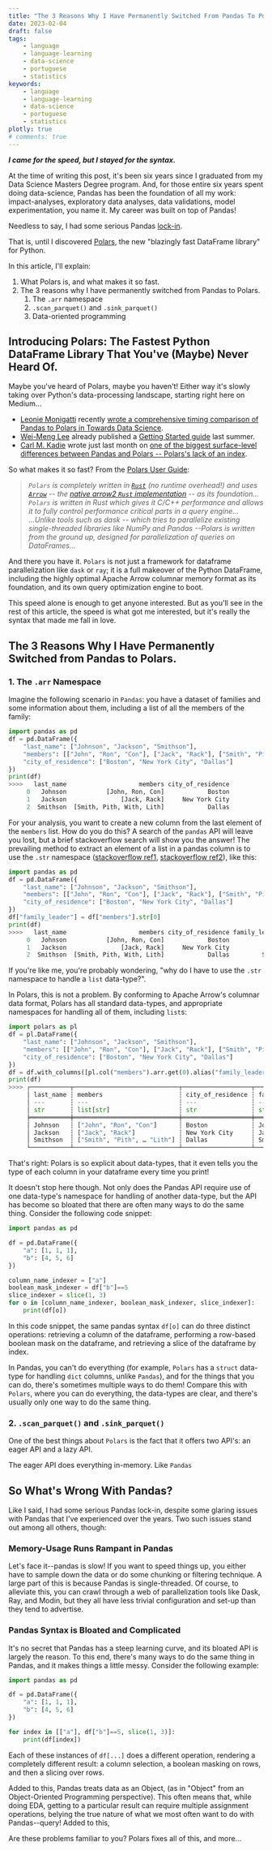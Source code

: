 ```yaml
---
title: "The 3 Reasons Why I Have Permanently Switched From Pandas To Polars"
date: 2023-02-04
draft: false
tags:
    - language
    - language-learning
    - data-science
    - portuguese
    - statistics
keywords:
    - language
    - language-learning
    - data-science
    - portuguese
    - statistics
plotly: true
# comments: true
---
```


***I came for the speed, but I stayed for the syntax.***

At the time of writing this post, it's been six years since I graduated from my Data Science Masters Degree program. And, for those entire six years spent doing data-science, Pandas has been the foundation of all my work: impact-analyses, exploratory data analyses, data validations, model experimentation, you name it. My career was built on top of Pandas!

Needless to say, I had some serious Pandas [lock-in](https://en.wikipedia.org/wiki/Vendor_lock-in).

That is, until I discovered [Polars](https://github.com/pola-rs/polars), the new "blazingly fast DataFrame library" for Python.

In this article, I'll explain:
1. What Polars is, and what makes it so fast.
2. The 3 reasons why I have permanently switched from Pandas to Polars.
    1. The `.arr` namespace
    2. `.scan_parquet()` and `.sink_parquet()`
    3. Data-oriented programming

## Introducing Polars: The Fastest Python DataFrame Library That You've (Maybe) Never Heard Of.

Maybe you've heard of Polars, maybe you haven't! Either way it's slowly taking over Python's data-processing landscape, starting right here on Medium...
- [Leonie Monigatti](https://medium.com/@iamleonie) recently [wrote a comprehensive timing comparison of Pandas to Polars in Towards Data Science](https://towardsdatascience.com/pandas-vs-polars-a-syntax-and-speed-comparison-5aa54e27497e).
- [Wei-Meng Lee](https://weimenglee.medium.com/) already published a [Getting Started guide](https://towardsdatascience.com/getting-started-with-the-polars-dataframe-library-6f9e1c014c5c) last summer.
- [Carl M. Kadie](https://medium.com/@carlmkadie) wrote just last month on [one of the biggest surface-level differences between Pandas and Polars -- Polars's lack of an index](https://medium.com/towards-data-science/understand-polars-lack-of-indexes-526ea75e413).

So what makes it so fast? From the [Polars User Guide](https://pola-rs.github.io/polars-book/user-guide/#introduction):
> _`Polars` is completely written in [`Rust`](https://www.rust-lang.org/) (no runtime overhead!) and uses [`Arrow`](https://arrow.apache.org/) -- the [native arrow2 `Rust` implementation](https://github.com/jorgecarleitao/arrow2) -- as its foundation..._  
> _`Polars` is written in Rust which gives it C/C++ performance and allows it to fully control performance critical parts in a query engine..._  
> _...Unlike tools such as dask -- which tries to parallelize existing single-threaded libraries like NumPy and Pandas --Polars is written from the ground up, designed for parallelization of queries on DataFrames..._

And there you have it. `Polars` is not just a framework for dataframe parallelization like `dask` or `ray`; it is a full makeover of the Python DataFrame, including the highly optimal Apache Arrow columnar memory format as its foundation, and its own query optimization engine to boot.

This speed alone is enough to get anyone interested. But as you'll see in the rest of this article, the speed is what got me interested, but it's really the syntax that made me fall in love.

## The 3 Reasons Why I Have Permanently Switched from Pandas to Polars.

### 1. The `.arr` Namespace
Imagine the following scenario in `Pandas`: you have a dataset of families and some information about them, including a list of all the members of the family:

```python
import pandas as pd
df = pd.DataFrame({
    "last_name": ["Johnson", "Jackson", "Smithson"],
    "members": [["John", "Ron", "Con"], ["Jack", "Rack"], ["Smith", "Pith", "With", "Lith"]],
    "city_of_residence": ["Boston", "New York City", "Dallas"]
})
print(df)
>>>>   last_name                    members city_of_residence
     0   Johnson           [John, Ron, Con]            Boston
     1   Jackson               [Jack, Rack]     New York City
     2  Smithson  [Smith, Pith, With, Lith]            Dallas
```

For your analysis, you want to create a new column from the last element of the `members` list. How do you do this? A search of the `pandas` API will leave you lost, but a brief stackoverflow search will show you the answer! The prevailing method to extract an element of a list in a pandas column is to use the `.str` namespace ([stackoverflow ref1](https://stackoverflow.com/questions/69409763/pandas-index-the-first-element-of-each-list-in-a-dataframe-column-of-lists), [stackoverflow ref2](https://stackoverflow.com/questions/45983017/extracting-an-element-of-a-list-in-a-pandas-column)), like this:

```python
import pandas as pd
df = pd.DataFrame({
    "last_name": ["Johnson", "Jackson", "Smithson"],
    "members": [["John", "Ron", "Con"], ["Jack", "Rack"], ["Smith", "Pith", "With", "Lith"]],
    "city_of_residence": ["Boston", "New York City", "Dallas"]
})
df["family_leader"] = df["members"].str[0]
print(df)
>>>>   last_name                    members city_of_residence family_leader
     0   Johnson           [John, Ron, Con]            Boston          John
     1   Jackson               [Jack, Rack]     New York City          Jack
     2  Smithson  [Smith, Pith, With, Lith]            Dallas         Smith
```

If you're like me, you're probably wondering, "why do I have to use the `.str` namespace to handle a `list` data-type?".

In Polars, this is not a problem. By conforming to Apache Arrow's columnar data format, Polars has all standard data-types, and appropriate namespaces for handling all of them, including `list`s:

```python
import polars as pl
df = pl.DataFrame({
    "last_name": ["Johnson", "Jackson", "Smithson"],
    "members": [["John", "Ron", "Con"], ["Jack", "Rack"], ["Smith", "Pith", "With", "Lith"]],
    "city_of_residence": ["Boston", "New York City", "Dallas"]
})
df = df.with_columns([pl.col("members").arr.get(0).alias("family_leader")])
print(df)
>>>> ┌───────────┬─────────────────────────────┬───────────────────┬───────────────┐
     │ last_name ┆ members                     ┆ city_of_residence ┆ family_leader │
     │ ---       ┆ ---                         ┆ ---               ┆ ---           │
     │ str       ┆ list[str]                   ┆ str               ┆ str           │
     ╞═══════════╪═════════════════════════════╪═══════════════════╪═══════════════╡
     │ Johnson   ┆ ["John", "Ron", "Con"]      ┆ Boston            ┆ John          │
     │ Jackson   ┆ ["Jack", "Rack"]            ┆ New York City     ┆ Jack          │
     │ Smithson  ┆ ["Smith", "Pith", … "Lith"] ┆ Dallas            ┆ Smith         │
     └───────────┴─────────────────────────────┴───────────────────┴───────────────┘
```

That's right: Polars is so explicit about data-types, that it even tells you the type of each column in your dataframe every time you print!

It doesn't stop here though. Not only does the Pandas API require use of one data-type's namespace for handling of another data-type, but the API has become so bloated that there are often many ways to do the same thing. Consider the following code snippet:

```python
import pandas as pd

df = pd.DataFrame({
    "a": [1, 1, 1],
    "b": [4, 5, 6]
})

column_name_indexer = ["a"]
boolean_mask_indexer = df["b"]==5
slice_indexer = slice(1, 3)
for o in [column_name_indexer, boolean_mask_indexer, slice_indexer]:
    print(df[o])
```

In this code snippet, the same pandas syntax `df[o]` can do three distinct operations: retrieving a column of the dataframe, performing a row-based boolean mask on the dataframe, and retrieving a slice of the dataframe by index.

In Pandas, you can't do everything (for example, `Polars` has a `struct` data-type for handling `dict` columns, unlike `Pandas`), and for the things that you can do, there's sometimes multiple ways to do them! Compare this with `Polars`, where you can do everything, the data-types are clear, and there's usually only one way to do the same thing.

### 2. `.scan_parquet()` and `.sink_parquet()`

One of the best things about `Polars` is the fact that it offers two API's: an eager API and a lazy API.

The eager API does everything in-memory. Like `Pandas`

## So What's Wrong With Pandas?

Like I said, I had some serious Pandas lock-in, despite some glaring issues with Pandas that I've experienced over the years. Two such issues stand out among all others, though:
### Memory-Usage Runs Rampant in Pandas
Let's face it--pandas is slow! If you want to speed things up, you either have to sample down the data or do some chunking or filtering technique. A large part of this is because Pandas is single-threaded. Of course, to alleviate this, you can crawl through a web of parallelization tools like Dask, Ray, and Modin, but they all have less trivial configuration and set-up than they tend to advertise.
### Pandas Syntax is Bloated and Complicated
It's no secret that Pandas has a steep learning curve, and its bloated API is largely the reason. To this end, there's many ways to do the same thing in Pandas, and it makes things a little messy. Consider the following example:
```python
import pandas as pd

df = pd.DataFrame({
    "a": [1, 1, 1],
    "b": [4, 5, 6]
})

for index in [["a"], df["b"]==5, slice(1, 3)]:
    print(df[index])
```
Each of these instances of `df[...]` does a different operation, rendering a completely different result: a column selection, a boolean masking on rows, and then a slicing over rows.

Added to this, Pandas treats data as an Object, (as in "Object" from an Object-Oriented Programming perspective). This often means that, while doing EDA, getting to a particular result can require multiple assignment operations, belying the true nature of what we most often want to do with Pandas--query! Added to this, 

Are these problems familiar to you? Polars fixes all of this, and more...